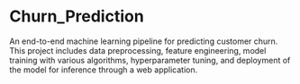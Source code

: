 # Churn_Prediction
An end-to-end machine learning pipeline for predicting customer churn. This project includes data preprocessing, feature engineering, model training with various algorithms, hyperparameter tuning, and deployment of the model for inference through a web application.

